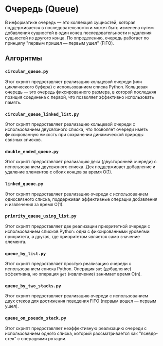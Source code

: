 # Очередь (Queue)

В информатике очередь — это коллекция сущностей, которая поддерживается в последовательности и может быть изменена путем добавления сущностей в один конец последовательности и удаления сущностей из другого конца. По определению, очередь работает по принципу "первым пришел — первым ушел" (FIFO).

## Алгоритмы

### `circular_queue.py`
Этот скрипт предоставляет реализацию кольцевой очереди (или циклического буфера) с использованием списка Python. Кольцевая очередь — это очередь фиксированного размера, в которой последняя позиция соединена с первой, что позволяет эффективно использовать память.

### `circular_queue_linked_list.py`
Этот скрипт предоставляет реализацию кольцевой очереди с использованием двусвязного списка, что позволяет очереди иметь фиксированную емкость при сохранении динамической природы связных списков.

### `double_ended_queue.py`
Этот скрипт предоставляет реализацию дека (двусторонней очереди) с использованием двусвязного списка. Дек поддерживает добавление и удаление элементов с обоих концов за время O(1).

### `linked_queue.py`
Этот скрипт предоставляет реализацию очереди с использованием односвязного списка, поддерживая эффективные операции добавления и извлечения за время O(1).

### `priority_queue_using_list.py`
Этот скрипт предоставляет две реализации приоритетной очереди с использованием списков Python: одна с фиксированными уровнями приоритета, а другая, где приоритетом является само значение элемента.

### `queue_by_list.py`
Этот скрипт предоставляет простую реализацию очереди с использованием списка Python. Операция `put` (добавление) эффективна, но операция `get` (извлечение) занимает время O(n).

### `queue_by_two_stacks.py`
Этот скрипт предоставляет реализацию очереди с использованием двух стеков для достижения поведения FIFO (первым вошел — первым ушел).

### `queue_on_pseudo_stack.py`
Этот скрипт предоставляет неэффективную реализацию очереди с использованием одного списка, который рассматривается как "псевдо-стек" с операциями ротации.
